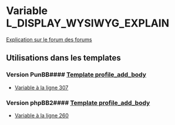 # Variable L_DISPLAY_WYSIWYG_EXPLAIN
[Explication sur le forum des forums](http://forum.forumactif.com/t294113-listing-des-variables#L_DISPLAY_WYSIWYG_EXPLAIN)
## Utilisations dans les templates
### Version PunBB#### [Template profile_add_body](punbb/profile_add_body.md)
* [Variable à la ligne 307](../punbb/profile_add_body.tpl#L307)
### Version phpBB2#### [Template profile_add_body](subsilver/profile_add_body.md)
* [Variable à la ligne 260](../subsilver/profile_add_body.tpl#L260)